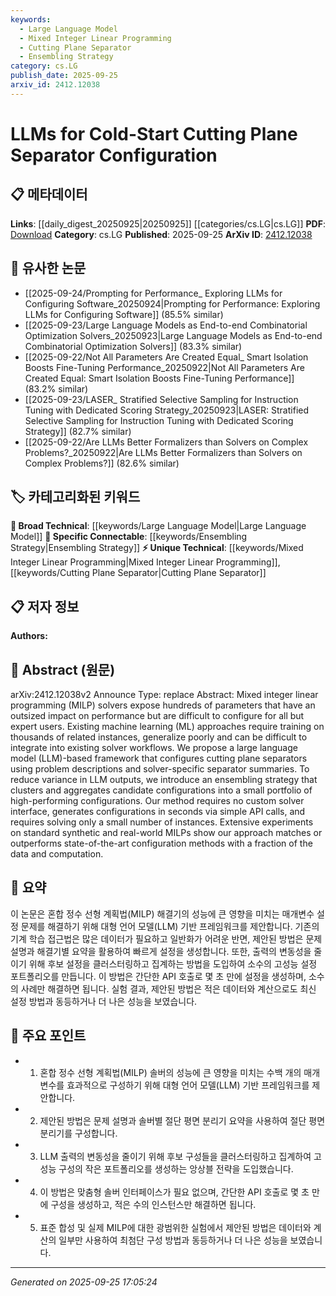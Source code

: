 ```yaml
---
keywords:
  - Large Language Model
  - Mixed Integer Linear Programming
  - Cutting Plane Separator
  - Ensembling Strategy
category: cs.LG
publish_date: 2025-09-25
arxiv_id: 2412.12038
---
```


<!-- KEYWORD_LINKING_METADATA:
{
  "processed_timestamp": "2025-09-25T17:05:24.807300",
  "vocabulary_version": "1.0",
  "selected_keywords": [
    "Large Language Model",
    "Mixed Integer Linear Programming",
    "Cutting Plane Separator",
    "Ensembling Strategy"
  ],
  "rejected_keywords": [],
  "similarity_scores": {
    "Large Language Model": 0.85,
    "Mixed Integer Linear Programming": 0.8,
    "Cutting Plane Separator": 0.78,
    "Ensembling Strategy": 0.77
  },
  "extraction_method": "AI_prompt_based",
  "budget_applied": true,
  "candidates_json": {
    "candidates": [
      {
        "surface": "Large Language Model",
        "canonical": "Large Language Model",
        "aliases": [
          "LLM"
        ],
        "category": "broad_technical",
        "rationale": "Large Language Models are central to the proposed framework and connect to existing research on language models.",
        "novelty_score": 0.45,
        "connectivity_score": 0.9,
        "specificity_score": 0.8,
        "link_intent_score": 0.85
      },
      {
        "surface": "Mixed Integer Linear Programming",
        "canonical": "Mixed Integer Linear Programming",
        "aliases": [
          "MILP"
        ],
        "category": "unique_technical",
        "rationale": "MILP is a specific problem domain that the paper addresses, providing a unique connection point for optimization research.",
        "novelty_score": 0.7,
        "connectivity_score": 0.65,
        "specificity_score": 0.85,
        "link_intent_score": 0.8
      },
      {
        "surface": "Cutting Plane Separator",
        "canonical": "Cutting Plane Separator",
        "aliases": [],
        "category": "unique_technical",
        "rationale": "This is a specific technique within MILP that the paper focuses on, offering a precise link to optimization methods.",
        "novelty_score": 0.65,
        "connectivity_score": 0.6,
        "specificity_score": 0.9,
        "link_intent_score": 0.78
      },
      {
        "surface": "Ensembling Strategy",
        "canonical": "Ensembling Strategy",
        "aliases": [],
        "category": "specific_connectable",
        "rationale": "Ensembling strategies are widely used in machine learning, providing a connection to broader ML techniques.",
        "novelty_score": 0.55,
        "connectivity_score": 0.75,
        "specificity_score": 0.7,
        "link_intent_score": 0.77
      }
    ],
    "ban_list_suggestions": [
      "solver",
      "configuration",
      "performance"
    ]
  },
  "decisions": [
    {
      "candidate_surface": "Large Language Model",
      "resolved_canonical": "Large Language Model",
      "decision": "linked",
      "scores": {
        "novelty": 0.45,
        "connectivity": 0.9,
        "specificity": 0.8,
        "link_intent": 0.85
      }
    },
    {
      "candidate_surface": "Mixed Integer Linear Programming",
      "resolved_canonical": "Mixed Integer Linear Programming",
      "decision": "linked",
      "scores": {
        "novelty": 0.7,
        "connectivity": 0.65,
        "specificity": 0.85,
        "link_intent": 0.8
      }
    },
    {
      "candidate_surface": "Cutting Plane Separator",
      "resolved_canonical": "Cutting Plane Separator",
      "decision": "linked",
      "scores": {
        "novelty": 0.65,
        "connectivity": 0.6,
        "specificity": 0.9,
        "link_intent": 0.78
      }
    },
    {
      "candidate_surface": "Ensembling Strategy",
      "resolved_canonical": "Ensembling Strategy",
      "decision": "linked",
      "scores": {
        "novelty": 0.55,
        "connectivity": 0.75,
        "specificity": 0.7,
        "link_intent": 0.77
      }
    }
  ]
}
-->

# LLMs for Cold-Start Cutting Plane Separator Configuration

## 📋 메타데이터

**Links**: [[daily_digest_20250925|20250925]] [[categories/cs.LG|cs.LG]]
**PDF**: [Download](https://arxiv.org/pdf/2412.12038.pdf)
**Category**: cs.LG
**Published**: 2025-09-25
**ArXiv ID**: [2412.12038](https://arxiv.org/abs/2412.12038)

## 🔗 유사한 논문
- [[2025-09-24/Prompting for Performance_ Exploring LLMs for Configuring Software_20250924|Prompting for Performance: Exploring LLMs for Configuring Software]] (85.5% similar)
- [[2025-09-23/Large Language Models as End-to-end Combinatorial Optimization Solvers_20250923|Large Language Models as End-to-end Combinatorial Optimization Solvers]] (83.3% similar)
- [[2025-09-22/Not All Parameters Are Created Equal_ Smart Isolation Boosts Fine-Tuning Performance_20250922|Not All Parameters Are Created Equal: Smart Isolation Boosts Fine-Tuning Performance]] (83.2% similar)
- [[2025-09-23/LASER_ Stratified Selective Sampling for Instruction Tuning with Dedicated Scoring Strategy_20250923|LASER: Stratified Selective Sampling for Instruction Tuning with Dedicated Scoring Strategy]] (82.7% similar)
- [[2025-09-22/Are LLMs Better Formalizers than Solvers on Complex Problems?_20250922|Are LLMs Better Formalizers than Solvers on Complex Problems?]] (82.6% similar)

## 🏷️ 카테고리화된 키워드
**🧠 Broad Technical**: [[keywords/Large Language Model|Large Language Model]]
**🔗 Specific Connectable**: [[keywords/Ensembling Strategy|Ensembling Strategy]]
**⚡ Unique Technical**: [[keywords/Mixed Integer Linear Programming|Mixed Integer Linear Programming]], [[keywords/Cutting Plane Separator|Cutting Plane Separator]]

## 📋 저자 정보

**Authors:** 

## 📄 Abstract (원문)

arXiv:2412.12038v2 Announce Type: replace 
Abstract: Mixed integer linear programming (MILP) solvers expose hundreds of parameters that have an outsized impact on performance but are difficult to configure for all but expert users. Existing machine learning (ML) approaches require training on thousands of related instances, generalize poorly and can be difficult to integrate into existing solver workflows. We propose a large language model (LLM)-based framework that configures cutting plane separators using problem descriptions and solver-specific separator summaries. To reduce variance in LLM outputs, we introduce an ensembling strategy that clusters and aggregates candidate configurations into a small portfolio of high-performing configurations. Our method requires no custom solver interface, generates configurations in seconds via simple API calls, and requires solving only a small number of instances. Extensive experiments on standard synthetic and real-world MILPs show our approach matches or outperforms state-of-the-art configuration methods with a fraction of the data and computation.

## 📝 요약

이 논문은 혼합 정수 선형 계획법(MILP) 해결기의 성능에 큰 영향을 미치는 매개변수 설정 문제를 해결하기 위해 대형 언어 모델(LLM) 기반 프레임워크를 제안합니다. 기존의 기계 학습 접근법은 많은 데이터가 필요하고 일반화가 어려운 반면, 제안된 방법은 문제 설명과 해결기별 요약을 활용하여 빠르게 설정을 생성합니다. 또한, 출력의 변동성을 줄이기 위해 후보 설정을 클러스터링하고 집계하는 방법을 도입하여 소수의 고성능 설정 포트폴리오를 만듭니다. 이 방법은 간단한 API 호출로 몇 초 만에 설정을 생성하며, 소수의 사례만 해결하면 됩니다. 실험 결과, 제안된 방법은 적은 데이터와 계산으로도 최신 설정 방법과 동등하거나 더 나은 성능을 보였습니다.

## 🎯 주요 포인트

- 1. 혼합 정수 선형 계획법(MILP) 솔버의 성능에 큰 영향을 미치는 수백 개의 매개변수를 효과적으로 구성하기 위해 대형 언어 모델(LLM) 기반 프레임워크를 제안합니다.
- 2. 제안된 방법은 문제 설명과 솔버별 절단 평면 분리기 요약을 사용하여 절단 평면 분리기를 구성합니다.
- 3. LLM 출력의 변동성을 줄이기 위해 후보 구성들을 클러스터링하고 집계하여 고성능 구성의 작은 포트폴리오를 생성하는 앙상블 전략을 도입했습니다.
- 4. 이 방법은 맞춤형 솔버 인터페이스가 필요 없으며, 간단한 API 호출로 몇 초 만에 구성을 생성하고, 적은 수의 인스턴스만 해결하면 됩니다.
- 5. 표준 합성 및 실제 MILP에 대한 광범위한 실험에서 제안된 방법은 데이터와 계산의 일부만 사용하여 최첨단 구성 방법과 동등하거나 더 나은 성능을 보였습니다.


---

*Generated on 2025-09-25 17:05:24*